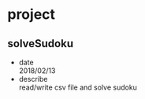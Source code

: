 # project

## solveSudoku  

- date  
  2018/02/13
- describe  
  read/write csv file and solve sudoku


